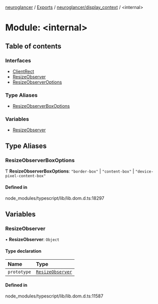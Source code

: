 [neuroglancer](../README.md) / [Exports](../modules.md) / [neuroglancer/display\_context](neuroglancer_display_context.md) / <internal\>

# Module: <internal\>

## Table of contents

### Interfaces

- [ClientRect](../interfaces/neuroglancer_display_context._internal_.ClientRect.md)
- [ResizeObserver](../interfaces/neuroglancer_display_context._internal_.ResizeObserver.md)
- [ResizeObserverOptions](../interfaces/neuroglancer_display_context._internal_.ResizeObserverOptions.md)

### Type Aliases

- [ResizeObserverBoxOptions](neuroglancer_display_context._internal_.md#resizeobserverboxoptions)

### Variables

- [ResizeObserver](neuroglancer_display_context._internal_.md#resizeobserver)

## Type Aliases

### ResizeObserverBoxOptions

Ƭ **ResizeObserverBoxOptions**: ``"border-box"`` \| ``"content-box"`` \| ``"device-pixel-content-box"``

#### Defined in

node_modules/typescript/lib/lib.dom.d.ts:18297

## Variables

### ResizeObserver

• **ResizeObserver**: `Object`

#### Type declaration

| Name | Type |
| :------ | :------ |
| `prototype` | [`ResizeObserver`](neuroglancer_display_context._internal_.md#resizeobserver) |

#### Defined in

node_modules/typescript/lib/lib.dom.d.ts:11587
